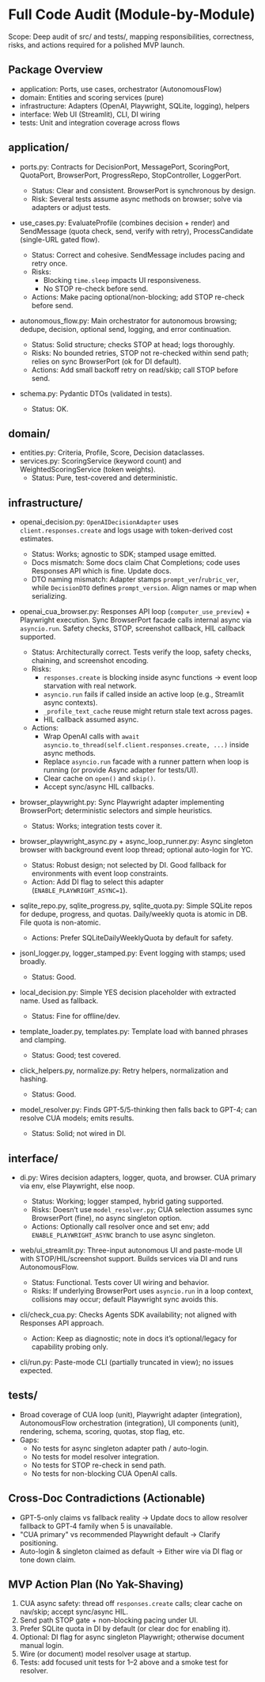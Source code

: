 # Full Code Audit (Module-by-Module)

Scope: Deep audit of src/ and tests/, mapping responsibilities, correctness, risks, and actions required for a polished MVP launch.

## Package Overview
- application: Ports, use cases, orchestrator (AutonomousFlow)
- domain: Entities and scoring services (pure)
- infrastructure: Adapters (OpenAI, Playwright, SQLite, logging), helpers
- interface: Web UI (Streamlit), CLI, DI wiring
- tests: Unit and integration coverage across flows

## application/
- ports.py: Contracts for DecisionPort, MessagePort, ScoringPort, QuotaPort, BrowserPort, ProgressRepo, StopController, LoggerPort.
  - Status: Clear and consistent. BrowserPort is synchronous by design.
  - Risk: Several tests assume async methods on browser; solve via adapters or adjust tests.

- use_cases.py: EvaluateProfile (combines decision + render) and SendMessage (quota check, send, verify with retry), ProcessCandidate (single-URL gated flow).
  - Status: Correct and cohesive. SendMessage includes pacing and retry once.
  - Risks:
    - Blocking `time.sleep` impacts UI responsiveness.
    - No STOP re-check before send.
  - Actions: Make pacing optional/non-blocking; add STOP re-check before send.

- autonomous_flow.py: Main orchestrator for autonomous browsing; dedupe, decision, optional send, logging, and error continuation.
  - Status: Solid structure; checks STOP at head; logs thoroughly.
  - Risks: No bounded retries, STOP not re-checked within send path; relies on sync BrowserPort (ok for DI default).
  - Actions: Add small backoff retry on read/skip; call STOP before send.

- schema.py: Pydantic DTOs (validated in tests).
  - Status: OK.

## domain/
- entities.py: Criteria, Profile, Score, Decision dataclasses.
- services.py: ScoringService (keyword count) and WeightedScoringService (token weights).
  - Status: Pure, test-covered and deterministic.

## infrastructure/
- openai_decision.py: `OpenAIDecisionAdapter` uses `client.responses.create` and logs usage with token-derived cost estimates.
  - Status: Works; agnostic to SDK; stamped usage emitted.
  - Docs mismatch: Some docs claim Chat Completions; code uses Responses API which is fine. Update docs.
  - DTO naming mismatch: Adapter stamps `prompt_ver`/`rubric_ver`, while `DecisionDTO` defines `prompt_version`. Align names or map when serializing.

- openai_cua_browser.py: Responses API loop (`computer_use_preview`) + Playwright execution. Sync BrowserPort facade calls internal async via `asyncio.run`. Safety checks, STOP, screenshot callback, HIL callback supported.
  - Status: Architecturally correct. Tests verify the loop, safety checks, chaining, and screenshot encoding.
  - Risks:
    - `responses.create` is blocking inside async functions → event loop starvation with real network.
    - `asyncio.run` fails if called inside an active loop (e.g., Streamlit async contexts).
    - `_profile_text_cache` reuse might return stale text across pages.
    - HIL callback assumed async.
  - Actions:
    - Wrap OpenAI calls with `await asyncio.to_thread(self.client.responses.create, ...)` inside async methods.
    - Replace `asyncio.run` facade with a runner pattern when loop is running (or provide Async adapter for tests/UI).
    - Clear cache on `open()` and `skip()`.
    - Accept sync/async HIL callbacks.

- browser_playwright.py: Sync Playwright adapter implementing BrowserPort; deterministic selectors and simple heuristics.
  - Status: Works; integration tests cover it.

- browser_playwright_async.py + async_loop_runner.py: Async singleton browser with background event loop thread; optional auto-login for YC.
  - Status: Robust design; not selected by DI. Good fallback for environments with event loop constraints.
  - Action: Add DI flag to select this adapter (`ENABLE_PLAYWRIGHT_ASYNC=1`).

- sqlite_repo.py, sqlite_progress.py, sqlite_quota.py: Simple SQLite repos for dedupe, progress, and quotas. Daily/weekly quota is atomic in DB. File quota is non-atomic.
  - Actions: Prefer SQLiteDailyWeeklyQuota by default for safety.

- jsonl_logger.py, logger_stamped.py: Event logging with stamps; used broadly.
  - Status: Good.

- local_decision.py: Simple YES decision placeholder with extracted name. Used as fallback.
  - Status: Fine for offline/dev.

- template_loader.py, templates.py: Template load with banned phrases and clamping.
  - Status: Good; test covered.

- click_helpers.py, normalize.py: Retry helpers, normalization and hashing.
  - Status: Good.

- model_resolver.py: Finds GPT-5/5-thinking then falls back to GPT-4; can resolve CUA models; emits results.
  - Status: Solid; not wired in DI.

## interface/
- di.py: Wires decision adapters, logger, quota, and browser. CUA primary via env, else Playwright, else noop.
  - Status: Working; logger stamped, hybrid gating supported.
  - Risks: Doesn’t use `model_resolver.py`; CUA selection assumes sync BrowserPort (fine), no async singleton option.
  - Actions: Optionally call resolver once and set env; add `ENABLE_PLAYWRIGHT_ASYNC` branch to use async singleton.

- web/ui_streamlit.py: Three-input autonomous UI and paste-mode UI with STOP/HIL/screenshot support. Builds services via DI and runs AutonomousFlow.
  - Status: Functional. Tests cover UI wiring and behavior.
  - Risks: If underlying BrowserPort uses `asyncio.run` in a loop context, collisions may occur; default Playwright sync avoids this.

- cli/check_cua.py: Checks Agents SDK availability; not aligned with Responses API approach.
  - Action: Keep as diagnostic; note in docs it’s optional/legacy for capability probing only.

- cli/run.py: Paste-mode CLI (partially truncated in view); no issues expected.

## tests/
- Broad coverage of CUA loop (unit), Playwright adapter (integration), AutonomousFlow orchestration (integration), UI components (unit), rendering, schema, scoring, quotas, stop flag, etc.
- Gaps:
  - No tests for async singleton adapter path / auto-login.
  - No tests for model resolver integration.
  - No tests for STOP re-check in send path.
  - No tests for non-blocking CUA OpenAI calls.

## Cross-Doc Contradictions (Actionable)
- GPT-5-only claims vs fallback reality → Update docs to allow resolver fallback to GPT‑4 family when 5 is unavailable.
- "CUA primary" vs recommended Playwright default → Clarify positioning.
- Auto-login & singleton claimed as default → Either wire via DI flag or tone down claim.

## MVP Action Plan (No Yak-Shaving)
1) CUA async safety: thread off `responses.create` calls; clear cache on nav/skip; accept sync/async HIL.
2) Send path STOP gate + non-blocking pacing under UI.
3) Prefer SQLite quota in DI by default (or clear doc for enabling it).
4) Optional: DI flag for async singleton Playwright; otherwise document manual login.
5) Wire (or document) model resolver usage at startup.
6) Tests: add focused unit tests for 1–2 above and a smoke test for resolver.
